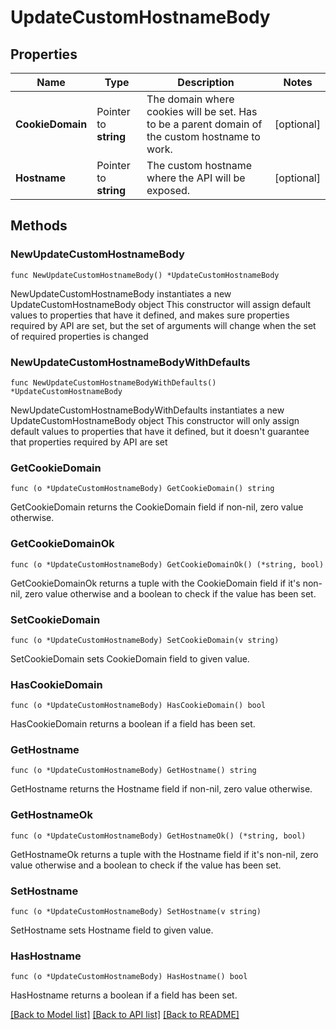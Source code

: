 # UpdateCustomHostnameBody

## Properties

Name | Type | Description | Notes
------------ | ------------- | ------------- | -------------
**CookieDomain** | Pointer to **string** | The domain where cookies will be set. Has to be a parent domain of the custom hostname to work. | [optional] 
**Hostname** | Pointer to **string** | The custom hostname where the API will be exposed. | [optional] 

## Methods

### NewUpdateCustomHostnameBody

`func NewUpdateCustomHostnameBody() *UpdateCustomHostnameBody`

NewUpdateCustomHostnameBody instantiates a new UpdateCustomHostnameBody object
This constructor will assign default values to properties that have it defined,
and makes sure properties required by API are set, but the set of arguments
will change when the set of required properties is changed

### NewUpdateCustomHostnameBodyWithDefaults

`func NewUpdateCustomHostnameBodyWithDefaults() *UpdateCustomHostnameBody`

NewUpdateCustomHostnameBodyWithDefaults instantiates a new UpdateCustomHostnameBody object
This constructor will only assign default values to properties that have it defined,
but it doesn't guarantee that properties required by API are set

### GetCookieDomain

`func (o *UpdateCustomHostnameBody) GetCookieDomain() string`

GetCookieDomain returns the CookieDomain field if non-nil, zero value otherwise.

### GetCookieDomainOk

`func (o *UpdateCustomHostnameBody) GetCookieDomainOk() (*string, bool)`

GetCookieDomainOk returns a tuple with the CookieDomain field if it's non-nil, zero value otherwise
and a boolean to check if the value has been set.

### SetCookieDomain

`func (o *UpdateCustomHostnameBody) SetCookieDomain(v string)`

SetCookieDomain sets CookieDomain field to given value.

### HasCookieDomain

`func (o *UpdateCustomHostnameBody) HasCookieDomain() bool`

HasCookieDomain returns a boolean if a field has been set.

### GetHostname

`func (o *UpdateCustomHostnameBody) GetHostname() string`

GetHostname returns the Hostname field if non-nil, zero value otherwise.

### GetHostnameOk

`func (o *UpdateCustomHostnameBody) GetHostnameOk() (*string, bool)`

GetHostnameOk returns a tuple with the Hostname field if it's non-nil, zero value otherwise
and a boolean to check if the value has been set.

### SetHostname

`func (o *UpdateCustomHostnameBody) SetHostname(v string)`

SetHostname sets Hostname field to given value.

### HasHostname

`func (o *UpdateCustomHostnameBody) HasHostname() bool`

HasHostname returns a boolean if a field has been set.


[[Back to Model list]](../README.md#documentation-for-models) [[Back to API list]](../README.md#documentation-for-api-endpoints) [[Back to README]](../README.md)


